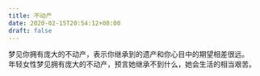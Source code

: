 ```yaml
---
title: 不动产
date: 2020-02-15T20:54:12+08:00
draft: false
---
```


梦见你拥有庞大的不动产，表示你继承到的遗产和你心目中的期望相差很远。<br>
年轻女性梦见拥有庞大的不动产，预言她继承不到什么，她会生活的相当艰苦。<br>
